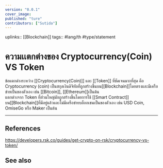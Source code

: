 ```yaml
---
version: "0.0.1"
cover_image:
published: "ture"
contributors: ["Sutida"]
---
```

uplinks:: [[Blockchain]]
tags:: #lang/th #type/statement

# ความเเตกต่างของ Cryptocurrency(Coin) VS Token
ข้อแตกต่างระหว่าง [[Cryptocurrency(Coin)]] และ [[Token]] ที่ชัดเจนมากที่สุด คือ Cryptocurrency (coin) เป็นสกุลเงินดิจิทัลที่ถูกสร้างขึ้นบน[[Blockchain]]โดยตรงและมีเครือข่ายเป็นของตัวเอง เช่น [[Bitcoin]], [[Ethereum]]เป็นต้น  
แตกต่างจาก Token ที่ส่วนใหญ่มักถูกสร้างขึ้นโดยการใช้ [[Smart Contract]] บน[[Blockchain]]ที่มีอยู่แล้วและไม่มีเครือข่ายบล็อกเชนเป็นของตัวเอง เช่น USD Coin, OmiseGo หรือ Maker เป็นต้น

---
## References
https://developers.rsk.co/guides/get-crypto-on-rsk/cryptocurrency-vs-token/
## See also